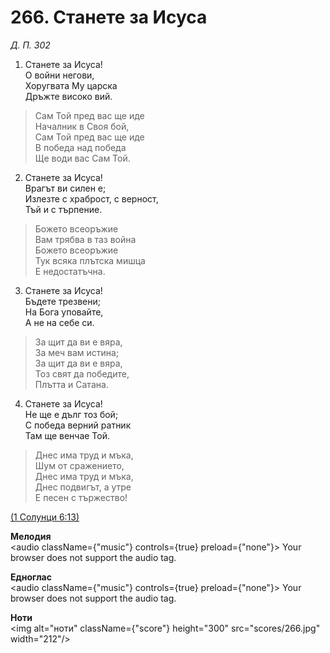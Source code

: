 # 266. Станете за Исуса  

*Д. П. 302*  

1. Станете за Исуса!  
О войни негови,  
Хоругвата Му царска  
Дръжте високо вий.  

> Сам Той пред вас ще иде  
> Началник в Своя бой,  
> Сам Той пред вас ще иде  
> В победа над победа  
> Ще води вас Сам Той.  

2. Станете за Исуса!  
Врагът ви силен е;  
Излезте с храброст, с верност,  
Тъй и с търпение.  

> Божето всеоръжие  
> Вам трябва в таз война  
> Божето всеоръжие  
> Тук всяка плътска мишца  
> Е недостатъчна.  

3. Станете за Исуса!  
Бъдете трезвени;  
На Бога уповайте,  
А не на себе си.  

> За щит да ви е вяра,  
> За меч вам истина;  
> За щит да ви е вяра,  
> Тоз свят да победите,  
> Плътта и Сатана.  

4. Станете за Исуса!  
Не ще е дълг тоз бой;  
С победа верний ратник  
Там ще венчае Той.  

> Днес има труд и мъка,  
> Шум от сражението,  
> Днес има труд и мъка,  
> Днес подвигът, а утре  
> Е песен с тържество!  

[(1 Солунци 6:13)](http://biblia.bg/index.php?k=59&g=6&s=13)  

__Мелодия__  
<audio className={"music"} controls={true} preload={"none"}><source src="mp3/266.mp3" type="audio/mpeg"/>
Your browser does not support the audio tag.
</audio>  

__Едноглас__  
<audio className={"music"} controls={true} preload={"none"}><source src="transp/266.mp3" type="audio/mpeg"/>
Your browser does not support the audio tag.
</audio>  

__Ноти__  
<img alt="ноти" className={"score"} height="300" src="scores/266.jpg" width="212"/>
